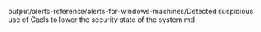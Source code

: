 output/alerts-reference/alerts-for-windows-machines/Detected suspicious use of Cacls to lower the security state of the system.md